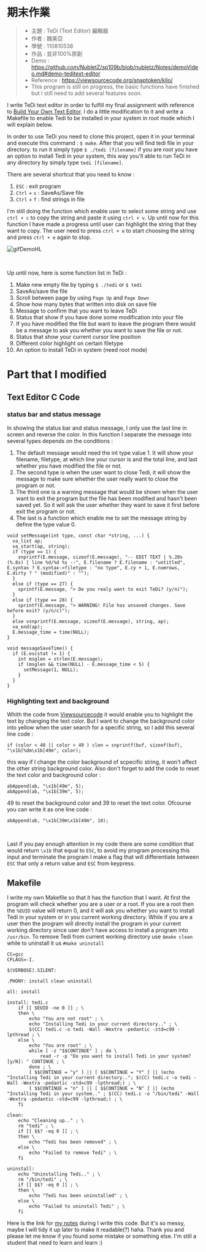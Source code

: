 期末作業
=======
> * 主題 : TeDi (Text Editor) 編輯器
> * 作者 : 魏美亞
> * 學號 : 110810538
> * 作品 : 並非100%原創
> * Demo : https://github.com/NubletZ/sp109b/blob/nubletz/Notes/demoVideo.md#demo-teditext-editor
> * Reference : https://viewsourcecode.org/snaptoken/kilo/
> * This program is still on progress, the basic functions have finished but I still need to add several features soon.

I write TeDi text editor in order to fulfill my final assignment with reference to [Build Your Own Text Editor](https://viewsourcecode.org/snaptoken/kilo/). I do a little modification to it and write a Makefile to enable Tedi to be installed in your system in root mode which I will explain below.

In order to use TeDi you need to clone this project, open it in your terminal and execute this command : `$ make`. After that you will find tedi file in your directory. to run it simply type `$ ./tedi [filename]` if you are root you have an option to install Tedi in your system, this way you'll able to run TeDi in any directory by simply type `tedi [filename]`.

There are several shortcut that you need to know :
1. `ESC` : exit program
2. `Ctrl` + `s` : SaveAs/Save file
3. `Ctrl` + `f` : find strings in file

I'm still doing the function which enable user to select some string and use `ctrl + c` to copy the string and paste it using `ctrl + v`. Up until now for this function I have made a progress until user can highlight the string that they want to copy. The user need to press `ctrl + e` to start choosing the string and press `ctrl + e` again to stop.
<br>

![gifDemoHL](https://user-images.githubusercontent.com/62128475/123844111-362fb880-d945-11eb-89e0-b5c492ddef75.gif)

<br>


Up until now, here is some function list in TeDi :
1. Make new empty file by typing `$ ./tedi` or `$ tedi`
2. SaveAs/save the file
3. Scroll between page by using `Page Up` and `Page Down`
4. Show how many bytes that written into disk on save file
5. Message to confirm that you want to leave TeDi
6. Status that show if you have done some modification into your file
7. If you have modified the file but want to leave the program there would be a message to ask you whether you want to save the file or not.
8. Status that show your current cursor line position
9. Different color highlight on certain filetype
10. An option to install TeDi in system (need root mode)

# Part that I modified
## Text Editor C Code
### status bar and status message
In showing the status bar and status message, I only use the last line in screen and reverse the color. In this function I separate the message into several types depends on the conditions :
1. The default message would need the int type value 1. It will show your filename, filetype, at which line your cursor is and the total line, and last whether you have modified the file or not.
2. The second type is when the user want to close Tedi, it will show the message to make sure whether the user really want to close the program or not.
3. The third one is a warning message that would be shown when the user want to exit the program but the file has been modified and hasn't been saved yet. So it will ask the user whether they want to save it first before exit the program or not.
4. The last is a function which enable me to set the message string by define the type value 0.

```
void setMessage(int type, const char *string, ...) {
  va_list ap;
  va_start(ap, string);
  if (type == 1) {
    snprintf(E.message, sizeof(E.message), "-- EDIT TEXT | %.20s (%.8s) | line %d/%d %s --", E.filename ? E.filename : "untitled", E.syntax ? E.syntax->filetype : "no type", E.cy + 1, E.numrows, E.dirty ? " (modified)" : "");
  }
  else if (type == 27) {
    sprintf(E.message, "> Do you realy want to exit TeDi? (y/n)");
  }
  else if (type == 28) {
    sprintf(E.message, "> WARNING! File has unsaved changes. Save before exit? (y/n/c)");
  }
  else vsnprintf(E.message, sizeof(E.message), string, ap);
  va_end(ap);
  E.message_time = time(NULL);
}

void messageSaveTime() {
  if (E.escstat != 1) {
    int msglen = strlen(E.message);
    if (msglen && time(NULL) - E.message_time < 5) {
      setMessage(1, NULL);
    }
  }
}
```
### Highlighting text and background
Whith the code from [Viewsourcecode](https://viewsourcecode.org/snaptoken/kilo/) it would enable you to highlight the text by changing the text color. But I want to change the background color into yellow when the user search for a specific string, so I add this several line code :

```
if (color < 40 || color > 49 ) clen = snprintf(buf, sizeof(buf), "\x1b[%dm\x1b[49m", color);
```
this way if I change the color background of scpecific string, it won't affect the other string background color. Also don't forget to add the code to reset the text color and background color :

```
abAppend(ab, "\x1b[49m", 5);
abAppend(ab, "\x1b[39m", 5);
```
49 to reset the background color and 39 to reset the text color. Ofcourse you can write it as one line code :

```
abAppend(ab, "\x1b[39m\x1b[49m", 10);
```

<br>

Last if you pay enough attention in my code there are some condition that would return `\x1b` that equal to `ESC`, to avoid my program processing this input and terminate the program I make a flag that will differentiate between `ESC` that only a return value and `ESC` from keypress.

## Makefile
I write my own Makefile so that it has the function that I want. At first the program will check whether you are a user or a root. If you are a root then the `%EUID` value will return 0, and it will ask you whether you want to install Tedi in your system or in you current working directory. While if you are a user then the program will directly install the program in your current working directory since user don't have access to install a program into `/usr/bin`. To remove Tedi from current working directory use `$make clean` while to uninstall it us `#make uninstall`

```
CC=gcc
CFLAGS=-I.

$(VERBOSE).SILENT:

.PHONY: install clean uninstall

all: install

install: tedi.c
	if [[ $EUID -ne 0 ]] ; \
	then \
		echo "You are not root" ; \
		echo "Installing Tedi in your current directory.." ; \
		$(CC) tedi.c -o tedi -Wall -Wextra -pedantic -std=c99 -lpthread ; \
	else \
		echo "You are root" ; \
		while [ -z "$$CONTINUE" ] ; do \
			read -r -p "Do you want to install Tedi in your system? [y/N]: " CONTINUE ; \
		done ; \
		[ $$CONTINUE = "y" ] || [ $$CONTINUE = "Y" ] || (echo "Installing Tedi in your current directory.."; $(CC) tedi.c -o tedi -Wall -Wextra -pedantic -std=c99 -lpthread;) ; \
		[ $$CONTINUE = "n" ] || [ $$CONTINUE = "N" ] || (echo "Installing Tedi in your system.." ; $(CC) tedi.c -o "/bin/tedi" -Wall -Wextra -pedantic -std=c99 -lpthread;) ; \
	fi

clean:
	echo "Cleaning up.." ; \
	rm "tedi" ; \
	if [[ $$? -eq 0 ]] ; \
	then \
		echo "Tedi has been removed" ; \
	else \
		echo "Failed to remove Tedi" ; \
	fi

uninstall:
	echo "Uninstalling Tedi.." ; \
	rm "/bin/tedi" ; \
	if [[ $$? -eq 0 ]] ; \
	then \
		echo "Tedi has been uninstalled" ; \
	else \
		echo "Failed to uninstall Tedi" ; \
	fi
```

Here is the link for [my notes](https://github.com/NubletZ/sp109b/blob/nubletz/Notes/qimoNotes.md) during I write this code. But it's so messy, maybe I will tidy it up later to make it readable(?) haha. Thank you and please let me know if you found some mistake or something else. I'm still a student that need to learn and learn :)
